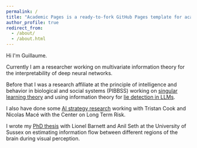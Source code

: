 ```yaml
---
permalink: /
title: "Academic Pages is a ready-to-fork GitHub Pages template for academic personal websites"
author_profile: true
redirect_from: 
  - /about/
  - /about.html
---
```


Hi I'm Guillaume.

Currently I am a researcher working on multivariate information theory for the interpretability of deep neural networks.

Before that I was a research affiliate at the principle of intelligence and behavior in biological and social systems (PIBBSS) working on [singular learning theory](https://www.lesswrong.com/posts/JDrxA3vwZAKZfmShz/degeneracies-are-sticky-for-sgd) and using information theory for [lie detection in LLMs](https://scholar.google.com/citations?view_op=view_citation&hl=en&user=0QCJiNgAAAAJ&citation_for_view=0QCJiNgAAAAJ:7PzlFSSx8tAC).

I also have done some [AI strategy research](https://forum.effectivealtruism.org/posts/Ne8ZS6iJJp7EpzztP/the-optimal-timing-of-spending-on-agi-safety-work-why-we) working with Tristan Cook and Nicolas Macé with the Center on Long Term Risk.

I wrote my [PhD thesis](https://sussex.figshare.com/articles/thesis/Investigating_information_transfer_in_ECoG_time_series_during_visual_perception_Parametric_multivariate_Granger_causality_estimation_methods_and_applications_to_a_hierarchy_of_visually_responsive_ECoG_channels_in_humans_viewing_pictures/24347092?file=42759271) with Lionel Barnett and Anil Seth at the University of Sussex on estimating information flow between different regions of the brain during visual perception.
